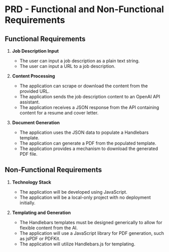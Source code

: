 # PRD - Functional and Non-Functional Requirements

## Functional Requirements

1. **Job Description Input**

   - The user can input a job description as a plain text string.
   - The user can input a URL to a job description.

2. **Content Processing**

   - The application can scrape or download the content from the provided URL.
   - The application sends the job description content to an OpenAI API assistant.
   - The application receives a JSON response from the API containing content for a resume and cover letter.

3. **Document Generation**
   - The application uses the JSON data to populate a Handlebars template.
   - The application can generate a PDF from the populated template.
   - The application provides a mechanism to download the generated PDF file.

## Non-Functional Requirements

1. **Technology Stack**

   - The application will be developed using JavaScript.
   - The application will be a local-only project with no deployment initially.

2. **Templating and Generation**
   - The Handlebars templates must be designed generically to allow for flexible content from the AI.
   - The application will use a JavaScript library for PDF generation, such as jsPDF or PDFKit.
   - The application will utilize Handlebars.js for templating.

